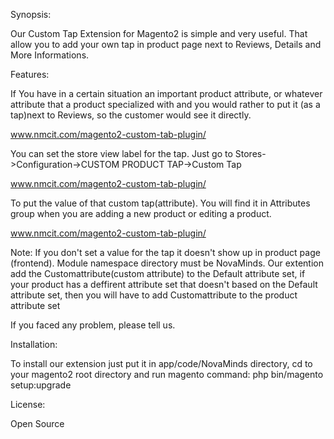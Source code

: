 Synopsis:

Our Custom Tap Extension for Magento2 is simple and very useful.
That allow you to add your own tap in product page next to Reviews, Details and More Informations. 

Features:

If You have in a certain situation an important product attribute,
or whatever attribute that a product specialized with and you would rather to put it (as a tap)next to Reviews,
so the customer would see it directly.


www.nmcit.com/magento2-custom-tab-plugin/


You can set the store view label for the tap.
Just go to Stores->Configuration->CUSTOM PRODUCT TAP->Custom Tap


www.nmcit.com/magento2-custom-tab-plugin/


To put the value of that custom tap(attribute).
You will find it in Attributes group when you are adding 
a new product or editing a product.


www.nmcit.com/magento2-custom-tab-plugin/


Note:
If you don't set a value for the tap it doesn't show up in product page (frontend).
Module namespace directory must be NovaMinds.
Our extention add the Customattribute(custom attribute)
to the Default attribute set, if your product has a deffirent attribute set 
that doesn't based on the Default attribute set, then you will have to add
Customattribute to the product attribute set

If you faced any problem, please tell us.

Installation:

To install our extension just put it in app/code/NovaMinds directory, 
cd to your magento2 root directory and run magento command: 
php bin/magento setup:upgrade


License:

Open Source

